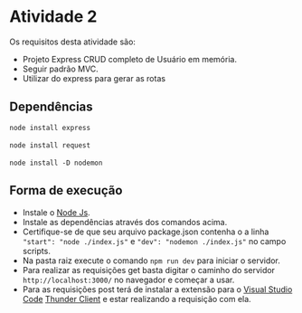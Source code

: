 # Atividade 2
Os requisitos desta atividade são: 

* Projeto Express CRUD completo de Usuário em memória.
* Seguir padrão MVC.
* Utilizar do express para gerar as rotas


## Dependências 
`node install express`<br><br>
`node install request`<br><br>
`node install -D nodemon`

## Forma de execução

* Instale o [Node Js](https://nodejs.org/pt).
* Instale as dependências através dos comandos acima.
* Certifique-se de que seu arquivo package.json contenha o a linha `"start": "node ./index.js"` e `"dev": "nodemon ./index.js"` no campo scripts.
* Na pasta raiz execute o comando `npm run dev` para iniciar o servidor.
* Para realizar as requisições get basta digitar o caminho do servidor `http://localhost:3000/` no navegador e começar a usar.
* Para as requisições post terá de instalar a extensão para o [Visual Studio Code](https://code.visualstudio.com/) [Thunder Client](https://marketplace.visualstudio.com/items?itemName=rangav.vscode-thunder-client) e estar realizando a requisição com ela.

